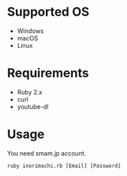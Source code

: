 # Supported OS
- Windows
- macOS
- Linux

# Requirements
- Ruby 2.x
- curl
- youtube-dl

# Usage
You need smam.jp account.

    ruby inorimachi.rb [Email] [Password]
